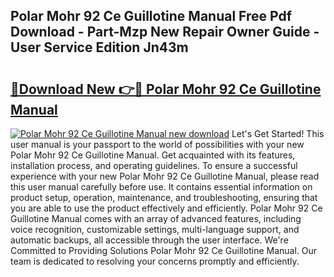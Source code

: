 ## Polar Mohr 92 Ce Guillotine Manual Free Pdf Download - Part-Mzp New Repair Owner Guide - User Service Edition Jn43m

# <h2><a href="http://bc58830.oget.top/?id=Polar+Mohr+92+Ce+Guillotine+Manual">🔗Download New 👉🔴 Polar Mohr 92 Ce Guillotine Manual</a></h2>

[![Polar Mohr 92 Ce Guillotine Manual new download](https://i.imgur.com/5g1atiW.png)](http://bc58830.oget.top/?id=Polar+Mohr+92+Ce+Guillotine+Manual)
Let's Get Started! This user manual is your passport to the world of possibilities with your new Polar Mohr 92 Ce Guillotine Manual. Get acquainted with its features, installation process, and operating guidelines. To ensure a successful experience with your new Polar Mohr 92 Ce Guillotine Manual, please read this user manual carefully before use. It contains essential information on product setup, operation, maintenance, and troubleshooting, ensuring that you are able to use the product effectively and efficiently. Polar Mohr 92 Ce Guillotine Manual comes with an array of advanced features, including voice recognition, customizable settings, multi-language support, and automatic backups, all accessible through the user interface. We're Committed to Providing Solutions Polar Mohr 92 Ce Guillotine Manual. Our team is dedicated to resolving your concerns promptly and efficiently.
